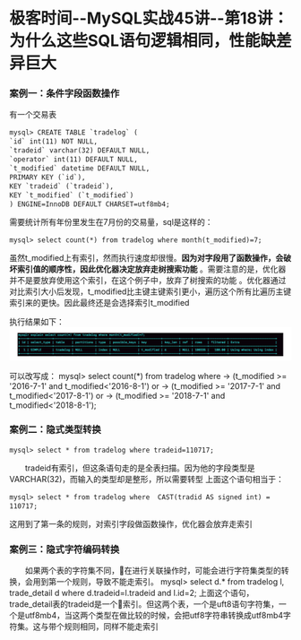# 极客时间--MySQL实战45讲--第18讲：为什么这些SQL语句逻辑相同，性能缺差异巨大

### 案例一：条件字段函数操作

有一个交易表

    mysql> CREATE TABLE `tradelog` (
    `id` int(11) NOT NULL,
    `tradeid` varchar(32) DEFAULT NULL,
    `operator` int(11) DEFAULT NULL,
    `t_modified` datetime DEFAULT NULL,
    PRIMARY KEY (`id`),
    KEY `tradeid` (`tradeid`),
    KEY `t_modified` (`t_modified`)
    ) ENGINE=InnoDB DEFAULT CHARSET=utf8mb4;


需要统计所有年份里发生在7月份的交易量，sql是这样的：

    mysql> select count(*) from tradelog where month(t_modified)=7;

虽然t_modified上有索引，然而执行速度却很慢。**因为对字段用了函数操作，会破坏索引值的顺序性，因此优化器决定放弃走树搜索功能** 。需要注意的是，优化器并不是要放弃使用这个索引，在这个例子中，放弃了树搜索的功能 。优化器通过对比索引大小后发现，t_modified比主键主键索引更小，遍历这个所有比遍历主键索引来的更快。因此最终还是会选择索引t_modified

执行结果如下：
![explain执行结果](../images/mysql实战45讲/explain执行结果.png)

可以改写成：
    mysql> select count(*) from tradelog where
    -> (t_modified >= '2016-7-1' and t_modified<'2016-8-1') or
    -> (t_modified >= '2017-7-1' and t_modified<'2017-8-1') or
    -> (t_modified >= '2018-7-1' and t_modified<'2018-8-1');
### 案例二：隐式类型转换
    mysql> select * from tradelog where tradeid=110717;
&emsp;&emsp;tradeid有索引，但这条语句走的是全表扫描。因为他的字段类型是VARCHAR(32)，而输入的类型却是整形，所以需要转型
上面这个语句相当于：

    mysql> select * from tradelog where  CAST(tradid AS signed int) = 110717;
这用到了第一条的规则，对索引字段做函数操作，优化器会放弃走索引
### 案例三：隐式字符编码转换
&emsp;&emsp;如果两个表的字符集不同，在进行关联操作时，可能会进行字符集类型的转换，会用到第一个规则，导致不能走索引。
    mysql> select d.* from tradelog l, trade_detail d where d.tradeid=l.tradeid and l.id=2;
上面这个语句，trade_detail表的tradeid是一个索引。但这两个表，一个是uft8语句字符集，一个是utf8mb4，当这两个类型在做比较的时候，会把utf8字符串转换成utf8mb4字符集。这与带个规则相同，同样不能走索引
